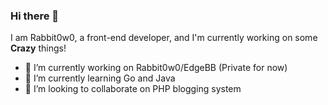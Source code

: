 ### Hi there 👋

I am Rabbit0w0, a front-end developer, and I'm currently working on some __Crazy__ things!
- 🔭 I’m currently working on Rabbit0w0/EdgeBB (Private for now)
- 🌱 I’m currently learning Go and Java
- 👯 I’m looking to collaborate on PHP blogging system
<!-- - 🤔 I’m looking for help with ...
- 💬 Ask me about ...
- 📫 How to reach me: ...
- 😄 Pronouns: ...
- ⚡ Fun fact: ...
-->
